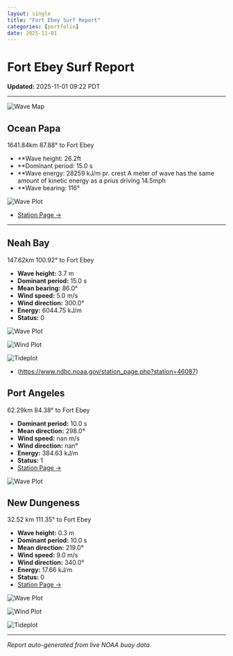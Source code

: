 ```yaml
---
layout: single
title: "Fort Ebey Surf Report"
categories: [portfolio]
date: 2025-11-01
---
```


# Fort Ebey Surf Report
**Updated:** 2025-11-01 09:22 PDT

---
![Wave Map](/plots/maps/pacific.png)

## Ocean Papa 
1641.84km 87.88° to Fort Ebey
- **Wave height: 26.2ft
- **Dominant period: 15.0 s
- **Wave energy: 28259 kJ/m pr. crest
A meter of wave has the same amount of kinetic energy as a prius driving 14.5mph
- **Wave bearing: 116°

![Wave Plot](/plots/waves/Ocean_Papa.png) 

- [Station Page →](https://www.ndbc.noaa.gov/station_page.php?station=46246)
---

## Neah Bay 
147.62km 100.92° to Fort Ebey

- **Wave height:** 3.7 m  
- **Dominant period:** 15.0 s  
- **Mean bearing:** 86.0°  
- **Wind speed:** 5.0 m/s  
- **Wind direction:** 300.0°  
- **Energy:** 6044.75 kJ/m 
- **Status:** 0  

![Wave Plot](/plots/waves/Neah_Bay.png)

![Wind Plot](/plots/wind/Neah_Bay.png) 

![Tideplot](/plots/tidecurrent/Neah_Bay.png) 

- (https://www.ndbc.noaa.gov/station_page.php?station=46087)



## Port Angeles 
62.29km 84.38° to Fort Ebey 
- **Dominant period:** 10.0 s  
- **Mean direction:** 298.0°  
- **Wind speed:** nan m/s  
- **Wind direction:** nan°  
- **Energy:** 384.63 kJ/m  
- **Status:** 1  
- [Station Page →](https://www.ndbc.noaa.gov/station_page.php?station=46267)

![Wave Plot](/plots/waves/Port_Angelis.png)



## New Dungeness 
32.52 km 111.35° to Fort Ebey 

- **Wave height:** 0.3 m  
- **Dominant period:** 10.0 s  
- **Mean direction:** 219.0°  
- **Wind speed:** 9.0 m/s  
- **Wind direction:** 340.0°  
- **Energy:** 17.66 kJ/m  
- **Status:** 0  
- [Station Page →](https://www.ndbc.noaa.gov/station_page.php?station=46088)

![Wave Plot](/plots/waves/New_Dungeness.png)

![Wind Plot](/plots/wind/New_Dungeness.png)

![Tideplot](/plots/tidecurrent/New_Dungeness.png)

---


*Report auto-generated from live NOAA buoy data.*
